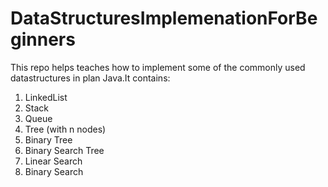 # DataStructuresImplemenationForBeginners

This repo helps teaches how to implement some of the commonly used datastructures in plan Java.It contains:

1. LinkedList
2. Stack
3. Queue
4. Tree (with n nodes)
5. Binary Tree
6. Binary Search Tree
7. Linear Search
8. Binary Search
